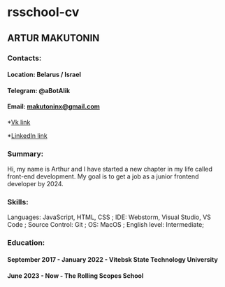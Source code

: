 # rsschool-cv

## ARTUR MAKUTONIN

### Contacts:

#### Location: Belarus / Israel

#### Telegram: @aBotAlik

#### Email: makutoninx@gmail.com

*[Vk link](https://vk.com/wherearey0)

*[LinkedIn link](https://www.linkedin.com/in/arthur-makutonin/)

### Summary:
 Hi, my name is Arthur and I have started a new chapter in my life called front-end development. My goal is to get a job as a junior frontend developer by 2024.

### Skills:
 Languages: JavaScript, HTML, CSS ;
 IDE: Webstorm, Visual Studio, VS Code ;
 Source Control: Git ;
 OS: MacOS ;
 English level: Intermediate;

### Education:
#### September 2017 - January 2022 - Vitebsk State Technology University
#### June 2023  - Now - The Rolling Scopes School